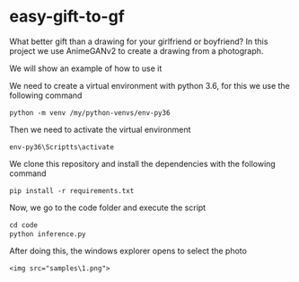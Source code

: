 # easy-gift-to-gf

What better gift than a drawing for your girlfriend or boyfriend? In this project we use AnimeGANv2 to create a drawing from a photograph.

We will show an example of how to use it

We need to create a virtual environment with python 3.6, for this we use the following command
    
    python -m venv /my/python-venvs/env-py36

Then we need to activate the virtual environment

    env-py36\Scriptts\activate

We clone this repository and install the dependencies with the following command

    pip install -r requirements.txt

Now, we go to the code folder and execute the script

    cd code
    python inference.py

After doing this, the windows explorer opens to select the photo

    <img src="samples\1.png">








